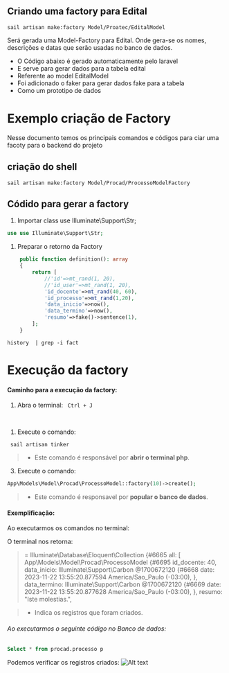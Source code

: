 ## Criando uma factory para Edital

```sail artisan make:factory Model/Proatec/EditalModel```

Será gerada uma Model-Factory para Edital. Onde gera-se os nomes, descrições e datas que serão usadas no banco de dados.

* O Código abaixo é gerado automaticamente pelo laravel
* E serve para gerar dados para a tabela edital
* Referente ao model EditalModel
* Foi adicionado o faker para gerar dados fake para a tabela
* Como um prototipo de dados

# Exemplo criação de Factory

Nesse documento temos os principais comandos e códigos para ciar uma facoty para o backend do projeto

## criação do shell
```shell
sail artisan make:factory Model/Procad/ProcessoModelFactory
```

## Códido para gerar a factory

1. Importar class use Illuminate\Support\Str;

```php
use use Illuminate\Support\Str;

```

1. Preparar o retorno da Factory
   
```php
    public function definition(): array
    {
        return [
            //'id'=>mt_rand(1, 20),
            //'id_user'=>mt_rand(1, 20),
            'id_docente'=>mt_rand(40, 60),
            'id_processo'=>mt_rand(1,20),
            'data_inicio'=>now(),
            'data_termino'=>now(),
            'resumo'=>fake()->sentence(1),
        ];
    } 
```

```
history  | grep -i fact
```

# Execução da factory
#### Caminho para a execução da factory:

1. Abra o terminal:
  ``` Ctrl + J```
<br>

1. Execute o comando: 

  

```shell 
 sail artisan tinker
```
   >* Este comando é responsável por **abrir o terminal php**.

3. Execute o comando:
```php
App\Models\Model\Procad\ProcessoModel::factory(10)->create();
```

 > * Este comando é responsavel por **popular o banco de dados**.

#### Exemplificação:
 Ao executarmos os comandos no terminal:


 O terminal nos retorna:


   > = Illuminate\Database\Eloquent\Collection {#6665
    all: [
      App\Models\Model\Procad\ProcessoModel {#6695
        id_docente: 40,
        data_inicio: Illuminate\Support\Carbon @1700672120 {#6668
          date: 2023-11-22 13:55:20.877594 America/Sao_Paulo (-03:00),
        },
        data_termino: Illuminate\Support\Carbon @1700672120 {#6669
          date: 2023-11-22 13:55:20.877628 America/Sao_Paulo (-03:00),
        },
        resumo: "Iste molestias.",
  

 
  > * Indica os registros que foram criados.<br>
###### Ao  executarmos o seguinte código no Banco de dados:
```  sql 
Select * from procad.processo p 
``````

Podemos verificar os registros criados:
![Alt text](imgs/image-4.png)

